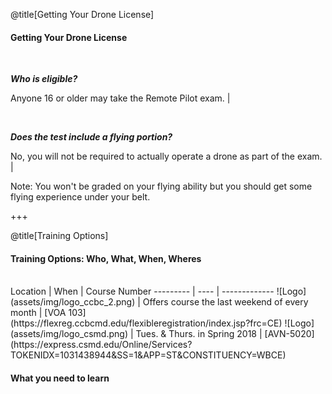 <div class="slide-bg-style-left"></div><div class="slide-bg-style-right"></div>

@title[Getting Your Drone License]

#### Getting Your Drone License

<br>

_**Who is eligible?**_

  Anyone 16 or older may take the Remote Pilot exam.                              |

<br>

_**Does the test include a flying portion?**_

  No, you will not be required to actually operate a drone as part of the exam.   |

Note:
You won't be graded on your flying ability but you should get some flying experience under your belt.

+++
<div class="slide-bg-style-left"></div><div class="slide-bg-style-right"></div>

@title[Training Options]

#### Training Options: Who, What, When, Wheres

<br>
Location  | When | Course Number
--------- | ---- | -------------
![Logo](assets/img/logo_ccbc_2.png) | Offers course the last weekend of every month | [VOA 103](https://flexreg.ccbcmd.edu/flexibleregistration/index.jsp?frc=CE)
![Logo](assets/img/logo_csmd.png) | Tues. & Thurs. in Spring 2018 | [AVN-5020](https://express.csmd.edu/Online/Services?TOKENIDX=1031438944&SS=1&APP=ST&CONSTITUENCY=WBCE)


#### What you need to learn
